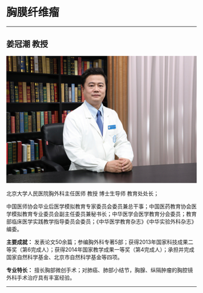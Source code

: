 # 胸膜纤维瘤

---

## 姜冠潮 教授

![1679226884806](image/c04_057/1679226884806.png)

北京大学人民医院胸外科主任医师  教授 博士生导师  教育处处长；

中国医师协会毕业后医学模拟教育专家委员会委员兼总干事；中国医药教育协会医学模拟教育专业委员会副主任委员兼秘书长；中华医学会医学教育分会委员；教育部临床医学实践教学指导委员会委员；《中华医学教育杂志》《中华实验外科杂志》编委。


**主要成就：** 发表论文50余篇；参编胸外科专著5部；获得2013年国家科技成果二等奖（第6完成人）；获得2014年国家教学成果一等奖（第4完成人）；承担并完成国家自然科学基金、北京市自然科学基金等四项。


**专业特长：** 擅长胸部微创手术；对肺癌、肺部小结节，胸腺、纵隔肿瘤的胸腔镜外科手术治疗具有丰富经验。

---
